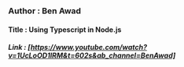 ### Author : Ben Awad

#### Title : Using Typescript in Node.js

##### Link : [https://www.youtube.com/watch?v=1UcLoOD1lRM&t=602s&ab_channel=BenAwad]
